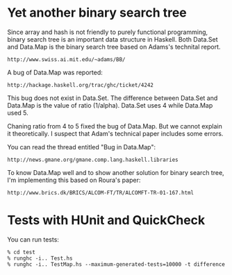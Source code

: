 # Yet another binary search tree

Since array and hash is not friendly to purely functional programming,
binary search tree is an important data structure in Haskell.  Both
Data.Set and Data.Map is the binary search tree based on Adams's
technital report.

	http://www.swiss.ai.mit.edu/~adams/BB/

A bug of Data.Map was reported:

	http://hackage.haskell.org/trac/ghc/ticket/4242

This bug does not exist in Data.Set. The difference between Data.Set
and Data.Map is the value of ratio (1/alpha). Data.Set uses 4 while
Data.Map used 5.

Chaning ratio from 4 to 5 fixed the bug of Data.Map. But we cannot
explain it theoretically. I suspect that Adam's technical paper
includes some errors.

You can read the thread entitled "Bug in Data.Map":

	http://news.gmane.org/gmane.comp.lang.haskell.libraries

To know Data.Map well and to show another solution for binary search
tree, I'm implementing this based on Roura's paper:

	http://www.brics.dk/BRICS/ALCOM-FT/TR/ALCOMFT-TR-01-167.html

# Tests with HUnit and QuickCheck

You can run tests:

	% cd test
	% runghc -i.. Test.hs
	% runghc -i.. TestMap.hs --maximum-generated-tests=10000 -t difference
